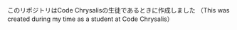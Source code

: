 このリポジトリはCode Chrysalisの生徒であるときに作成しました
（This was created during my time as a student at Code Chrysalis）